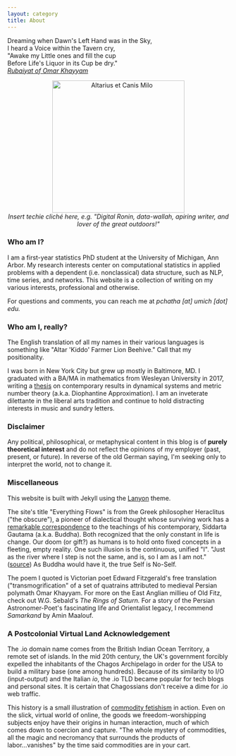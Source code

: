 ```yaml
---
layout: category
title: About
---
```


<p class="message">
Dreaming when Dawn's Left Hand was in the Sky,<br>
I heard a Voice within the Tavern cry,<br>
"Awake my Little ones and fill the cup<br>
Before Life's Liquor in its Cup be dry."<br>
<a href="https://www.gutenberg.org/files/22535/22535-h/22535-h.htm"><i>Rubaiyat of Omar Khayyam</i></a>
</p>

<p align="center">
    <img src="{{site.url}}/assets/milo.jpeg" class="portrait" style="display: block; margin: auto;"
    alt="Altarius et Canis Milo" width="300" >
    <em>Insert techie cliché here, e.g. "Digital Ronin, data-wallah, apiring writer, and lover of the great outdoors!"</em>
</p>

### Who am I?

I am a first-year statistics PhD student at the University of Michigan, Ann Arbor. My research interests center on computational statistics in applied problems with a dependent (i.e. nonclassical) data structure, such as NLP, time series, and networks. This website is a collection of writing on my various interests, professional and otherwise.

For questions and comments, you can reach me at *pchatha [at] umich [dot] edu.*

### Who am I, really?

The English translation of all my names in their various languages is something like "Altar 'Kiddo' Farmer Lion Beehive." Call that my positionality.

I was born in New York City but grew up mostly in Baltimore, MD. I graduated with a BA/MA in mathematics from Wesleyan University in 2017, writing a [thesis](https://digitalcollections.wesleyan.edu/object/ir-2470) on contemporary results in dynamical systems and metric number theory (a.k.a. Diophantine Approximation). I am an inveterate dilettante in the liberal arts tradition and continue to hold distracting interests in music and sundry letters.

### Disclaimer
Any political, philosophical, or metaphysical content in this blog is of **purely theoretical interest** and do not reflect the opinions of my employer (past, present, or future). In reverse of the old German saying, I'm seeking only to interpret the world, not to change it. 

### Miscellaneous
This website is built with Jekyll using the [Lanyon](https://github.com/poole/lanyon) theme. 

The site's title "Everything Flows" is from the Greek philosopher Heraclitus ("the obscure"), a pioneer of dialectical thought whose surviving work has a [remarkable correspondence](http://ccbs.ntu.edu.tw/FULLTEXT/JR-ENG/mil.htm) to the teachings of his contemporary, Siddarta Gautama (a.k.a. Buddha). Both recognized that the only constant in life is change. Our doom (or gift?) as humans is to hold onto fixed concepts in a fleeting, empty reality. One such illusion is the continuous, unified "I". "Just as the river where I step is not the same, and is, so I am as I am not." ([source](https://public.wsu.edu/~delahoyd/mythology/heraclitus.html)) As Buddha would have it, the true Self is No-Self.

The poem I quoted is Victorian poet Edward Fitzgerald's free translation ("transmogrification" of a set of quatrains attributed to medieval Persian polymath Omar Khayyam. For more on the East Anglian millieu of Old Fitz, check out W.G. Sebald's *The Rings of Saturn.* For a story of the Persian Astronomer-Poet's fascinating life and Orientalist legacy, I recommend *Samarkand* by Amin Maalouf.

### A Postcolonial Virtual Land Acknowledgement

The .io domain name comes from the British Indian Ocean Territory, a remote set of islands. In the mid 20th century, the UK's government forcibly expelled the inhabitants of the Chagos Archipelago in order for the USA to build a military base (one among hundreds). Because of its similarity to I/O (input-output) and the Italian *io*, the .io TLD became popular for tech blogs and personal sites. It is certain that Chagossians don't receive a dime for .io web traffic.

This history is a small illustration of [commodity fetishism](https://www.marxists.org/archive/marx/works/1867-c1/ch01.htm#S4) in action. Even on the slick, virtual world of online, the goods we freedom-worshipping subjects enjoy have their origins in human interaction, much of which comes down to coercion and capture. "The whole mystery of commodities, all the magic and necromancy that surrounds the products of labor...vanishes" by the time said commodities are in your cart.
